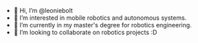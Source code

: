 - 👋 Hi, I’m @leoniebolt
- 👀 I’m interested in mobile robotics and autonomous systems.
- 🌱 I’m currently in my master's degree for robotics engineering.
- 💞️ I’m looking to collaborate on robotics projects :D

<!-- 📫 How to reach me ...>


<!--
leoniebolt/leoniebolt is a ✨ special ✨ repository because its `README.md` (this file) appears on your GitHub profile.
You can click the Preview link to take a look at your changes.
--->
